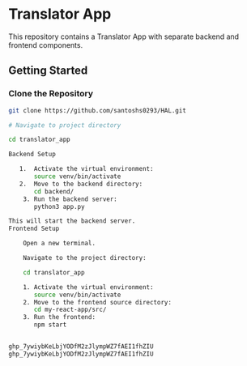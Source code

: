 # Translator App

This repository contains a Translator App with separate backend and frontend components.

## Getting Started

### Clone the Repository

```bash
git clone https://github.com/santoshs0293/HAL.git

# Navigate to project directory

cd translator_app

Backend Setup

   1.  Activate the virtual environment:
       source venv/bin/activate
   2.  Move to the backend directory:
       cd backend/
    3. Run the backend server:
       python3 app.py

This will start the backend server.
Frontend Setup

    Open a new terminal.

    Navigate to the project directory:

    cd translator_app

    1. Activate the virtual environment:
       source venv/bin/activate
    2. Move to the frontend source directory:
       cd my-react-app/src/
    3. Run the frontend:
       npm start


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
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
